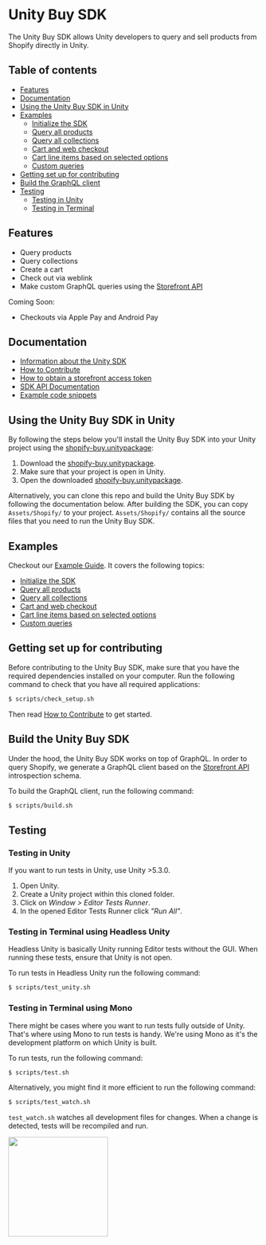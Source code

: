 # Unity Buy SDK

The Unity Buy SDK allows Unity developers to query and sell products from Shopify directly in Unity.

## Table of contents

- [Features](#features)
- [Documentation](#documentation)
- [Using the Unity Buy SDK in Unity](#using-the-unity-buy-sdk-in-unity)
- [Examples](#examples)
    + [Initialize the SDK](/EXAMPLES.md#initialize-the-sdk)
    + [Query all products](/EXAMPLES.md#query-all-products)
    + [Query all collections](/EXAMPLES.md#query-all-collections)
    + [Cart and web checkout](/EXAMPLES.md#cart-and-web-checkout)
    + [Cart line items based on selected options](/EXAMPLES.md#cart-line-items-based-on-selected-options)
    + [Custom queries](/EXAMPLES.md#custom-queries)
- [Getting set up for contributing](#getting-set-up-for-contributing)
- [Build the GraphQL client](#build-the-unity-buy-sdk)
- [Testing](#testing)
    + [Testing in Unity](#testing-in-unity)
    + [Testing in Terminal](#testing-in-terminal-using-headless-unity)

## Features

- Query products
- Query collections
- Create a cart
- Check out via weblink
- Make custom GraphQL queries using the [Storefront API](https://help.shopify.com/api/storefront-api)

Coming Soon:

- Checkouts via Apple Pay and Android Pay

## Documentation

- [Information about the Unity SDK](https://help.shopify.com/api/sdks/custom-storefront/unity-buy-sdk)
- [How to Contribute](https://github.com/Shopify/unity-buy-sdk/blob/master/CONTRIBUTING.md)
- [How to obtain a storefront access token](https://help.shopify.com/api/storefront-api/getting-started#obtaining-a-storefront-access-token)
- [SDK API Documentation](https://shopify.github.io/unity-buy-sdk/)
- [Example code snippets](EXAMPLES.md)

## Using the Unity Buy SDK in Unity

By following the steps below you'll install the Unity Buy SDK into your Unity project using the [shopify-buy.unitypackage](https://github.com/Shopify/unity-buy-sdk/raw/master/shopify-buy.unitypackage):

1. Download the [shopify-buy.unitypackage](https://github.com/Shopify/unity-buy-sdk/raw/master/shopify-buy.unitypackage).
2. Make sure that your project is open in Unity.
3. Open the downloaded [shopify-buy.unitypackage](https://github.com/Shopify/unity-buy-sdk/raw/master/shopify-buy.unitypackage).

Alternatively, you can clone this repo and build the Unity Buy SDK by following the documentation below. After building the SDK, you can copy `Assets/Shopify/` to your project. `Assets/Shopify/` contains all the source files that you need to run the Unity Buy SDK.

## Examples
Checkout our [Example Guide](https://github.com/Shopify/unity-buy-sdk/blob/master/EXAMPLES.md). It covers the following topics:

* [Initialize the SDK](/EXAMPLES.md#initialize-the-sdk)
* [Query all products](/EXAMPLES.md#query-all-products)
* [Query all collections](/EXAMPLES.md#query-all-collections)
* [Cart and web checkout](/EXAMPLES.md#cart-and-web-checkout)
* [Cart line items based on selected options](/EXAMPLES.md#cart-line-items-based-on-selected-options)
* [Custom queries](/EXAMPLES.md#custom-queries)

## Getting set up for contributing

Before contributing to the Unity Buy SDK, make sure that you have the required dependencies installed on your computer. Run the following command to check that you have all required applications:
```bash
$ scripts/check_setup.sh
```

Then read [How to Contribute](https://github.com/Shopify/unity-buy-sdk/blob/master/CONTRIBUTING.md) to get started.

## Build the Unity Buy SDK

Under the hood, the Unity Buy SDK works on top of GraphQL. In order to query Shopify, we generate a GraphQL client based on the [Storefront API](https://help.shopify.com/api-storefront-api) introspection schema.

To build the GraphQL client, run the following command:
```bash
$ scripts/build.sh
```

## Testing

### Testing in Unity

If you want to run tests in Unity, use Unity >5.3.0.

1. Open Unity.
2. Create a Unity project within this cloned folder.
3. Click on _Window > Editor Tests Runner_.
4. In the opened Editor Tests Runner click _"Run All"_.

### Testing in Terminal using Headless Unity

Headless Unity is basically Unity running Editor tests without the GUI. When running these tests, ensure that Unity is not open.

To run tests in Headless Unity run the following command:
```bash
$ scripts/test_unity.sh
```

### Testing in Terminal using Mono
There might be cases where you want to run tests fully outside of Unity.
That's where using Mono to run tests is handy. We're using Mono as it's the development platform on which Unity is built.

To run tests, run the following command:
```bash
$ scripts/test.sh
```

Alternatively, you might find it more efficient to run the following command:
```bash
$ scripts/test_watch.sh
```

`test_watch.sh` watches all development files for changes. When a change is detected, tests will be recompiled and run.


<img src="https://cdn.shopify.com/shopify-marketing_assets/builds/19.0.0/shopify-full-color-black.svg" width="200" />
